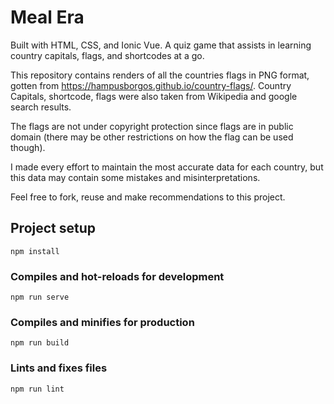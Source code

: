 # Meal Era
Built with HTML, CSS, and Ionic Vue. A quiz game that assists in learning country capitals, flags, and shortcodes at a go.

This repository contains renders of all the countries flags in PNG format, gotten from https://hampusborgos.github.io/country-flags/. Country Capitals, shortcode, flags were also taken from Wikipedia and google search results.

The flags are not under copyright protection since flags are in public domain (there may be other restrictions on how the flag can be used though).

I made every effort to maintain the most accurate data for each country, but this data may contain some mistakes and misinterpretations.

Feel free to fork, reuse and make recommendations to this project.


## Project setup
```
npm install
```

### Compiles and hot-reloads for development
```
npm run serve
```

### Compiles and minifies for production
```
npm run build
```

### Lints and fixes files
```
npm run lint
```
